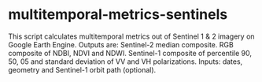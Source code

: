 # multitemporal-metrics-sentinels
This script calculates multitemporal metrics out of Sentinel 1 &amp; 2 imagery on Google Earth Engine. Outputs are: Sentinel-2 median composite. RGB composite of NDBI, NDVI and NDWI. Sentinel-1 composite of percentile 90, 50, 05 and standard deviation of VV and VH polarizations. Inputs: dates, geometry and Sentinel-1 orbit path (optional).

